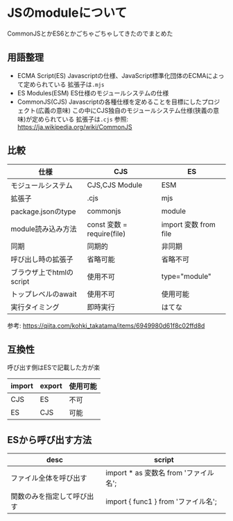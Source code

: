 # JSのmoduleについて

CommonJSとかES6とかごちゃごちゃしてきたのでまとめた

## 用語整理

- ECMA Script(ES)
  Javascriptの仕様、JavaScript標準化団体のECMAによって定められている
  拡張子は`.mjs`
- ES Modules(ESM)
  ES仕様のモジュールシステムの仕様
- CommonJS(CJS)
  Javascriptの各種仕様を定めることを目標にしたプロジェクト(広義の意味)
  この中にCJS独自のモジュールシステム仕様(狭義の意味)が定められている
  拡張子は`.cjs`
  参照: <https://ja.wikipedia.org/wiki/CommonJS>

## 比較

仕様|CJS|ES
-|-|-
モジュールシステム|CJS,CJS Module|ESM
拡張子|.cjs|mjs
package.jsonのtype|commonjs|module
module読み込み方法|const 変数 = require(file)|import 変数 from file
同期|同期的|非同期
呼び出し時の拡張子|省略可能|省略不可
ブラウザ上でhtmlのscript|使用不可|type="module"
トップレベルのawait|使用不可|使用可能
実行タイミング|即時実行|はてな

参考: <https://qiita.com/kohki_takatama/items/6949980d61f8c02ffd8d>

## 互換性

呼び出す側はESで記載した方が楽

import|export|使用可能
-|-|-
CJS|ES|不可
ES|CJS|可能

## ESから呼び出す方法

desc|script
-|-
ファイル全体を呼び出す|import * as 変数名 from 'ファイル名';
関数のみを指定して呼び出す|import { func1 } from 'ファイル名';

